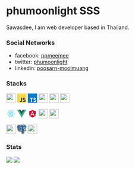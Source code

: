 # phumoonlight SSS

Sawasdee, I am web developer based in Thailand.

### Social Networks

- facebook: [ppmeemee][facebook]
- twitter: [phumoonlight][twitter]
- linkedin: [poosarn-moolmuang](https://www.linkedin.com/in/poosarn-moolmuang/)

### Stacks

[<img src="https://cdn.jsdelivr.net/gh/devicons/devicon/icons/nodejs/nodejs-original.svg" width="25" height="25" />][node]
[<img src="https://raw.githubusercontent.com/github/explore/80688e429a7d4ef2fca1e82350fe8e3517d3494d/topics/javascript/javascript.png" width="25" height="25" />][javascript]
[<img src="https://raw.githubusercontent.com/github/explore/80688e429a7d4ef2fca1e82350fe8e3517d3494d/topics/typescript/typescript.png" width="25" height="25" />][typescript]
[<img src="https://cdn.jsdelivr.net/gh/devicons/devicon/icons/go/go-original-wordmark.svg" width="25" height="25" />][golang]
[<img src="https://cdn.jsdelivr.net/gh/devicons/devicon/icons/html5/html5-original.svg" width="25" height="25" />][html]
[<img src="https://cdn.jsdelivr.net/gh/devicons/devicon/icons/css3/css3-original.svg" width="25" height="25" />][css]

[<img src="https://raw.githubusercontent.com/github/explore/80688e429a7d4ef2fca1e82350fe8e3517d3494d/topics/react/react.png" width="25" height="25" />][react]
[<img src="https://raw.githubusercontent.com/github/explore/80688e429a7d4ef2fca1e82350fe8e3517d3494d/topics/vue/vue.png" width="25" height="25" />][vue]
[<img src="https://raw.githubusercontent.com/github/explore/80688e429a7d4ef2fca1e82350fe8e3517d3494d/topics/angular/angular.png" width="25" height="25" />][angular]
[<img src="https://cdn.jsdelivr.net/gh/devicons/devicon/icons/nextjs/nextjs-original.svg" width="25" height="25" />][next]
[<img src="https://cdn.jsdelivr.net/gh/devicons/devicon/icons/tailwindcss/tailwindcss-plain.svg" width="25" height="25" />][tailwindcss]

[<img src="https://cdn.jsdelivr.net/gh/devicons/devicon/icons/sequelize/sequelize-original.svg" width="25" height="25" />][sequelize]
[<img src="https://raw.githubusercontent.com/github/explore/80688e429a7d4ef2fca1e82350fe8e3517d3494d/topics/postgresql/postgresql.png" width="25" height="25" />][postgres]
[<img src="https://cdn.jsdelivr.net/gh/devicons/devicon/icons/mongodb/mongodb-original.svg" width="25" height="25" />][mongodb]

### Stats

<img src="https://github-readme-stats.vercel.app/api?username=phumoonlight&show_icons=true&theme=chartreuse-dark" />
<img src="https://github-readme-stats.vercel.app/api/top-langs/?username=phumoonlight&theme=chartreuse-dark&layout=compact" />

[twitter]: https://twitter.com/phumoonlight
[facebook]: https://www.facebook.com/ppmeemee
[next]: https://github.com/vercel/next.js
[react]: https://github.com/topics/react
[vue]: https://github.com/topics/vue
[angular]: https://github.com/topics/angular
[golang]: https://github.com/topics/go
[node]: https://github.com/topics/node
[javascript]: https://github.com/topics/javascript
[typescript]: https://github.com/topics/typescript
[html]: https://github.com/topics/html
[css]: https://github.com/topics/css
[tailwindcss]: https://tailwindcss.com/
[postgres]: https://github.com/topics/postgres
[sequelize]: https://github.com/sequelize/sequelize
[mongodb]: https://www.mongodb.com/
